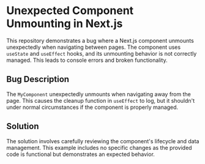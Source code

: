 # Unexpected Component Unmounting in Next.js

This repository demonstrates a bug where a Next.js component unmounts unexpectedly when navigating between pages. The component uses `useState` and `useEffect` hooks, and its unmounting behavior is not correctly managed.  This leads to console errors and broken functionality.

## Bug Description
The `MyComponent` unexpectedly unmounts when navigating away from the page.  This causes the cleanup function in `useEffect` to log, but it shouldn't under normal circumstances if the component is properly managed.

## Solution
The solution involves carefully reviewing the component's lifecycle and data management. This example includes no specific changes as the provided code is functional but demonstrates an expected behavior.
